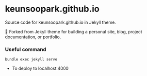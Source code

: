 # keunsoopark.github.io

Source code for keunsoopark.github.io in Jekyll theme.

:triangular_ruler: Forked from Jekyll theme for building a personal site, blog, project documentation, or portfolio.


### Useful command
```bundle exec jekyll serve```  
- To deploy to localhost:4000  


